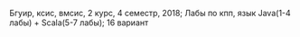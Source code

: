 Бгуир, ксис, вмсис, 2 курс, 4 семестр, 2018;
Лабы по кпп, язык Java(1-4 лабы) + Scala(5-7 лабы);
16 вариант
